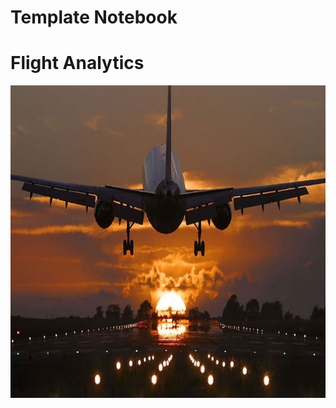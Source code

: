 # Template Notebook

# Flight Analytics<div id="main image" align="center">
<div id="main image" align="center">
  <img src="https://github.com/ZweeteeM/Template-Notebook/blob/main/68a9ec2c467ac1323c66245f09b54b0e.jpg" width="700" height="500" alt=""/>
</div>
